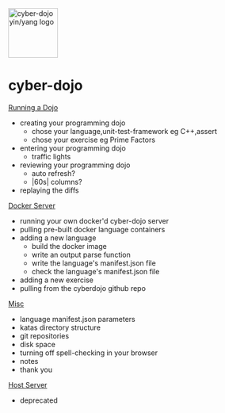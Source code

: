 
<img src="https://raw.githubusercontent.com/JonJagger/cyberdojo/master/public/images/home_page_logo.png" alt="cyber-dojo yin/yang logo" width="100px" height="100px"/>

cyber-dojo
==========

[Running a Dojo](md/running-a-dojo.md)
  * creating your programming dojo
    * chose your language,unit-test-framework eg C++,assert
    * chose your exercise eg Prime Factors
  * entering your programming dojo
    * traffic lights
  * reviewing your programming dojo
    * auto refresh?
    * |60s| columns?
  * replaying the diffs

[Docker Server](md/docker-server.md)
  * running your own docker'd cyber-dojo server
  * pulling pre-built docker language containers
  * adding a new language
    * build the docker image
    * write an output parse function
    * write the language's manifest.json file
    * check the language's manifest.json file
  * adding a new exercise
  * pulling from the cyberdojo github repo

[Misc](md/misc.md)
  * language manifest.json parameters
  * katas directory structure
  * git repositories
  * disk space
  * turning off spell-checking in your browser
  * notes
  * thank you

[Host Server](md/host-server.md)
  * deprecated
